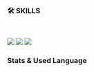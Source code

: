 
<h3><b>🛠 SKILLS</b></h3>
</br>
<p>
<img src="https://img.shields.io/badge/JAVA-007396?style=for-the-badge&logo=java&logoColor=white">
<img src="https://img.shields.io/badge/SpringBoot-6DB33F?style=for-the-badge&logo=Spring&logoColor=white">
<img src="https://img.shields.io/badge/aws-232F3E?style=for-the-badge&logo=aws&logoColor=white">
</p>
 
<h3><b>Stats & Used Language</b></h3>
